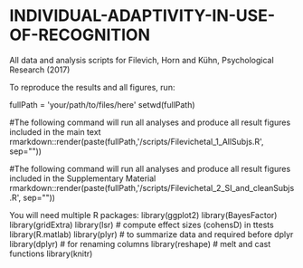 # INDIVIDUAL-ADAPTIVITY-IN-USE-OF-RECOGNITION
All data and analysis scripts for Filevich, Horn and Kühn, Psychological Research (2017) 

To reproduce the results and all figures, run:

fullPath = 'your/path/to/files/here'
setwd(fullPath)

#The following command will run all analyses and produce all result figures included in the main text
rmarkdown::render(paste(fullPath,'/scripts/Filevichetal_1_AllSubjs.R', sep=""))

#The following command will run all analyses and produce all result figures included in the Supplementary Material
rmarkdown::render(paste(fullPath,'/scripts/Filevichetal_2_SI_and_cleanSubjs.R', sep=""))

You will need multiple R packages:
library(ggplot2)
library(BayesFactor)
library(gridExtra)
library(lsr)        # compute effect sizes (cohensD) in ttests
library(R.matlab)
library(plyr)       # to summarize data and required before dplyr
library(dplyr)      # for renaming columns 
library(reshape)    # melt and cast functions
library(knitr)


